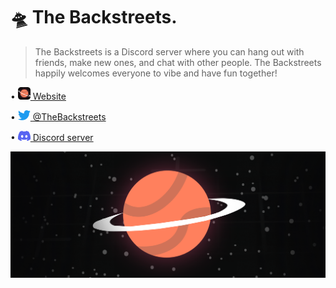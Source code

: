 # 🛸 The Backstreets.
> The Backstreets is a Discord server where you can hang out with friends, make new ones, and chat with other people. The Backstreets happily welcomes everyone to vibe and have fun together!

• [<img src='https://raw.githubusercontent.com/TheBackstreets/.github/refs/heads/main/assets/TB_RLogo.png' style='width: 20px;'/> Website](https://TheBackstreets.github.io)

• [<img src='https://raw.githubusercontent.com/TheBackstreets/.github/refs/heads/main/assets/Twitter.png' style='width: 20px;'/> @TheBackstreets](https://twitter.com/TheBackstreets)

• [<img src='https://raw.githubusercontent.com/TheBackstreets/.github/refs/heads/main/assets/Discord.png' style='width: 20px;'/> Discord server](https://discord.gg/soon)

![The Backstreets Banner](https://raw.githubusercontent.com/TheBackstreets/.github/refs/heads/main/assets/TB_Banner.png)
